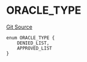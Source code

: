 # ORACLE_TYPE
[Git Source](https://github.com/thrackle-io/tron/blob/46cb5e729fbe3c8dc7b7ecacae59ec49544d86f9/src/protocol/economic/ruleProcessor/RuleCodeData.sol)


```solidity
enum ORACLE_TYPE {
    DENIED_LIST,
    APPROVED_LIST
}
```

